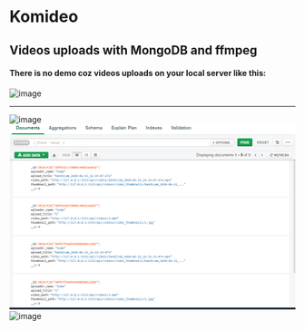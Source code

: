 # Komideo
## Videos uploads with MongoDB and ffmpeg
#### There is no demo coz videos uploads on your local server like this:
![image](https://user-images.githubusercontent.com/58357980/149664091-944de84b-2b36-49f0-91af-9483ddefeae9.png)

_______________________________________________________________________________________________________________
![image](https://user-images.githubusercontent.com/58357980/128711068-10f6a4d0-256f-42d8-8fe3-400c60b5898f.png)
<img src='https://github.com/Ivan-Corporation/Komideo/blob/main/1.png'/>
![image](https://user-images.githubusercontent.com/58357980/149663990-267376b0-a5f9-4c3b-a55b-c55082994d2b.png)

